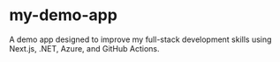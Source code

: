 # my-demo-app
A demo app designed to improve my full-stack development skills using Next.js, .NET, Azure, and GitHub Actions.
